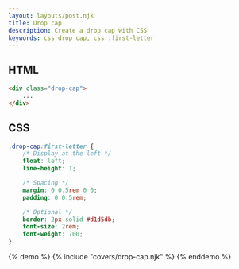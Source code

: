 ```yaml
---
layout: layouts/post.njk
title: Drop cap
description: Create a drop cap with CSS
keywords: css drop cap, css :first-letter
---
```


## HTML

```html
<div class="drop-cap">
    ...
</div>
```

## CSS

```css
.drop-cap:first-letter {
    /* Display at the left */
    float: left;
    line-height: 1;

    /* Spacing */
    margin: 0 0.5rem 0 0;
    padding: 0 0.5rem;

    /* Optional */
    border: 2px solid #d1d5db;
    font-size: 2rem;
    font-weight: 700;
}
```

{% demo %}
{% include "covers/drop-cap.njk" %}
{% enddemo %}
